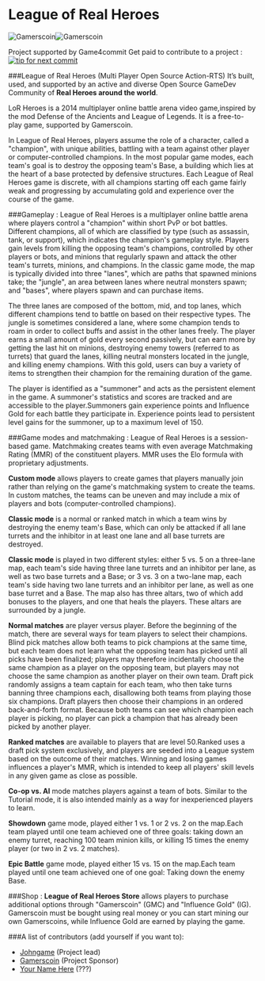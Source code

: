 League of Real Heroes
=====================

![Gamerscoin](https://raw.githubusercontent.com/gamers-coin/gamers-coinv3/01d1ca6d63b565ea46dcee3b6552b030d57d1187/src/qt/res/icons/bitcoin.png)![Gamerscoin](http://i.imgur.com/Nfb8DQx.png)

Project supported by Game4commit Get paid to contribute to a project :
[![tip for next commit](http://game4commit.gamers-coin.org/projects/7.svg)](http://game4commit.gamers-coin.org/projects/7)

###League of Real Heroes (Multi Player Open Source Action-RTS)
It’s built, used, and supported by an active and diverse Open Source GameDev Community of **Real Heroes around the world**.

LoR Heroes is a 2014 multiplayer online battle arena video game,inspired by the mod Defense of the Ancients and League of Legends.
It is a free-to-play game, supported by Gamerscoin.

In League of Real Heroes, players assume the role of a character, called a "champion", with unique abilities, battling with a team against other player or computer-controlled champions. In the most popular game modes, each team's goal is to destroy the opposing team's Base, a building which lies at the heart of a base protected by defensive structures. Each League of Real Heroes game is discrete, with all champions starting off each game fairly weak and progressing by accumulating gold and experience over the course of the game.

###Gameplay :
League of Real Heroes is a multiplayer online battle arena where players control a "champion" within short PvP or bot battles.
Different champions, all of which are classified by type (such as assassin, tank, or support), which indicates the champion's gameplay style.
Players gain levels from killing the opposing team's champions, controlled by other players or bots, and minions that regularly spawn and attack the other team's turrets, minions, and champions. In the classic game mode, the map is typically divided into three "lanes", which are paths that spawned minions take; the "jungle", an area between lanes where neutral monsters spawn; and "bases", where players spawn and can purchase items.

The three lanes are composed of the bottom, mid, and top lanes, which different champions tend to battle on based on their respective types. The jungle is sometimes considered a lane, where some champion tends to roam in order to collect buffs and assist in the other lanes freely. The player earns a small amount of gold every second passively, but can earn more by getting the last hit on minions, destroying enemy towers (referred to as turrets) that guard the lanes, killing neutral monsters located in the jungle, and killing enemy champions. With this gold, users can buy a variety of items to strengthen their champion for the remaining duration of the game.

The player is identified as a "summoner" and acts as the persistent element in the game. A summoner's statistics and scores are tracked and are accessible to the player.Summoners gain experience points and Influence Gold for each battle they participate in. Experience points lead to persistent level gains for the summoner, up to a maximum level of 150.

###Game modes and matchmaking :
League of Real Heroes is a session-based game. Matchmaking creates teams with even average Matchmaking Rating (MMR) of the constituent players. MMR uses the Elo formula with proprietary adjustments.

**Custom mode** allows players to create games that players manually join rather than relying on the game's matchmaking system to create the teams. In custom matches, the teams can be uneven and may include a mix of players and bots (computer-controlled champions).

**Classic mode** is a normal or ranked match in which a team wins by destroying the enemy team's Base, which can only be attacked if all lane turrets and the inhibitor in at least one lane and all base turrets are destroyed.

**Classic mode** is played in two different styles: either 5 vs. 5 on a three-lane map, each team's side having three lane turrets and an inhibitor per lane, as well as two base turrets and a Base; or 3 vs. 3 on a two-lane map, each team's side having two lane turrets and an inhibitor per lane, as well as one base turret and a Base. The map also has three altars, two of which add bonuses to the players, and one that heals the players. These altars are surrounded by a jungle.

**Normal matches** are player versus player. Before the beginning of the match, there are several ways for team players to select their champions. Blind pick matches allow both teams to pick champions at the same time, but each team does not learn what the opposing team has picked until all picks have been finalized; players may therefore incidentally choose the same champion as a player on the opposing team, but players may not choose the same champion as another player on their own team. Draft pick randomly assigns a team captain for each team, who then take turns banning three champions each, disallowing both teams from playing those six champions. Draft players then choose their champions in an ordered back-and-forth format. Because both teams can see which champion each player is picking, no player can pick a champion that has already been picked by another player.

**Ranked matches** are available to players that are level 50.Ranked uses a draft pick system exclusively, and players are seeded into a League system based on the outcome of their matches. Winning and losing games influences a player's MMR, which is intended to keep all players' skill levels in any given game as close as possible.

**Co-op vs. AI** mode matches players against a team of bots. Similar to the Tutorial mode, it is also intended mainly as a way for inexperienced players to learn.

**Showdown** game mode, played either 1 vs. 1 or 2 vs. 2 on the map.Each team played until one team achieved one of three goals: taking down an enemy turret, reaching 100 team minion kills, or killing 15 times the enemy player (or two in 2 vs. 2 matches).

**Epic Battle** game mode, played either 15 vs. 15 on the map.Each team played until one team achieved one of one goal: Taking down the enemy Base.

###Shop :
**League of Real Heroes Store** allows players to purchase additional options through "Gamerscoin" (GMC) and "Influence Gold" (IG). Gamerscoin must be bought using real money or you can start mining our own Gamerscoins, while Influence Gold are earned by playing the game.


###A list of contributors (add yourself if you want to):

- [Johngame](https://github.com/johngame) (Project lead)
- [Gamerscoin](https://github.com/gamers-coin) (Project Sponsor)
- [Your Name Here](http://gamers-coin.org) (???)
